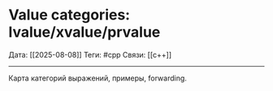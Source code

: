 # Value categories: lvalue/xvalue/prvalue

Дата: [[2025-08-08]]
Теги: #cpp
Связи: [[c++]]

---

Карта категорий выражений, примеры, forwarding.
